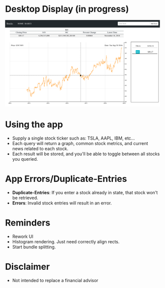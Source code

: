 # Desktop Display (in progress)
![nothing-to-show](./screenshots/desktop-1.png)

# Using the app
+ Supply a single stock ticker such as: TSLA, AAPL, IBM, etc...
+ Each query will return a graph, common stock metrics, and current news related to each stock.
+ Each result will be stored, and you'll be able to toggle between all stocks you queried.

# App Errors/Duplicate-Entries
+ __Duplicate-Entries__: If you enter a stock already in state, that stock won't be retrieved.
+ __Errors__: Invalid stock entries will result in an error.

# Reminders
+ Rework UI
+ Histogram rendering. Just need correctly align rects.
+ Start bundle splitting.

# Disclaimer
+ Not intended to replace a financial advisor
